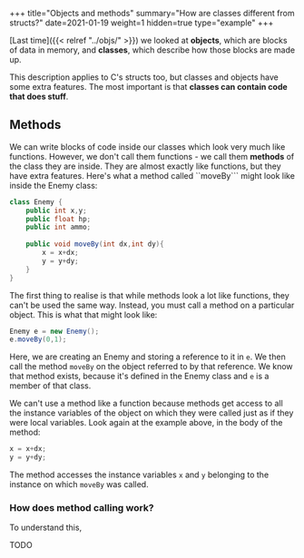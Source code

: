 +++
title="Objects and methods"
summary="How are classes different from structs?"
date=2021-01-19
weight=1
hidden=true
type="example"
+++

[Last time]({{< relref "../objs/" >}}) we looked at **objects**, which are
blocks of data in memory, and **classes**, which describe how those blocks
are made up.

This description applies to C's structs too, but classes and objects have some
extra features. The most important is that **classes can contain code that
does stuff**.

## Methods

We can write blocks of code inside our classes which look very much
like functions. However, we don't call them functions - we call them
**methods** of the class they are inside. They are almost exactly like
functions, but they have extra features. Here's what a method called
``moveBy``` might look like inside the Enemy class:
```java
class Enemy {
    public int x,y;
    public float hp;
    public int ammo;
    
    public void moveBy(int dx,int dy){
        x = x+dx;
        y = y+dy;
    }
}
```
The first thing to realise is that while methods look a lot like
functions, they can't be used the same way.
Instead, you must
call a method on a particular object. This is what that might look like:
```java
Enemy e = new Enemy();
e.moveBy(0,1);
```
Here, we are creating an Enemy and storing a reference to it in ```e```.
We then call the method ```moveBy``` on the object referred to by
that reference. We know that method exists, because it's defined in
the Enemy class and ```e``` is a member of that class.

We can't use a method like a function because methods get access to all the
instance variables of the object on which they were called just as if they
were local variables. Look again at the example above, in the body
of the method:
```java
x = x+dx;
y = y+dy;
```
The method accesses the instance variables ```x``` and ```y``` 
belonging to the instance on which ```moveBy``` was called.


### How does method calling work?
To understand this,  

TODO
